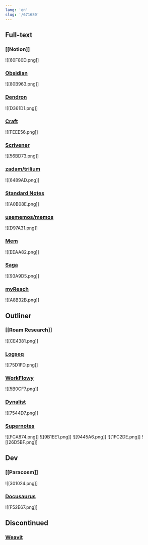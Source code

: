 ```yaml
---
lang: 'en'
slug: '/671680'
---
```


## Full-text

### [[Notion]]

![[60F80D.png]]

### [Obsidian](https://obsidian.md/)

![[80B963.png]]

### [Dendron](https://www.dendron.so/)

![[D361D1.png]]

### [Craft](https://www.craft.do/)

![[FEEE56.png]]

### [Scrivener](https://www.literatureandlatte.com/scrivener/overview)

![[56BD73.png]]

### [zadam/trilium](https://github.com/zadam/trilium)

![[6489AD.png]]

### [Standard Notes](https://standardnotes.com/)

![[A0B08E.png]]

### [usememos/memos](https://github.com/usememos/memos)

![[D97A31.png]]

### [Mem](https://get.mem.ai/)

![[EEAA82.png]]

### [Saga](https://saga.so/)

![[93A9D5.png]]

### [myReach](https://myreach.io/features/)

![[A8B32B.png]]

## Outliner

### [[Roam Research]]

![[CE4381.png]]

### [Logseq](https://logseq.com/)

![[75D1FD.png]]

### [WorkFlowy](https://workflowy.com/)

![[5B0CF7.png]]

### [Dynalist](https://dynalist.io/)

![[7544D7.png]]

### [Supernotes](https://supernotes.app/)

![[FCA874.png]]
![[9B1EE1.png]]
![[9445A6.png]]
![[1FC2DE.png]]
![[26D5BF.png]]

## Dev

### [[Paracosm]]

![[301024.png]]

### [Docusaurus](https://docusaurus.io/)

![[F52E67.png]]

## Discontinued

### [Weavit](https://www.weavit.ai/)
